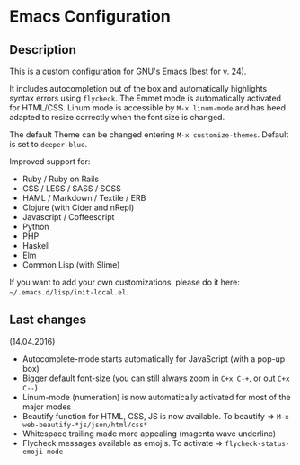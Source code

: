 # Emacs Configuration #


## Description ##

This is a custom configuration for GNU's Emacs (best for v. 24).


It includes autocompletion out of the box and automatically highlights syntax errors using `flycheck`.
The Emmet mode is automatically activated for HTML/CSS.
Linum mode is accessible by `M-x linum-mode` and has beed adapted to resize correctly when the font size is changed.


The default Theme can be changed entering `M-x customize-themes`. Default is set to `deeper-blue`.


Improved support for:
* Ruby / Ruby on Rails
* CSS / LESS / SASS / SCSS
* HAML / Markdown / Textile / ERB
* Clojure (with Cider and nRepl)
* Javascript / Coffeescript
* Python
* PHP
* Haskell
* Elm
* Common Lisp (with Slime)


If you want to add your own customizations, please do it here: `~/.emacs.d/lisp/init-local.el`.


## Last changes ##
(14.04.2016)
* Autocomplete-mode starts automatically for JavaScript (with a pop-up box)
* Bigger default font-size (you can still always zoom in `C+x C-+`, or out `C+x C--`)
* Linum-mode (numeration) is now automatically activated for most of the major modes
* Beautify function for HTML, CSS, JS is now available. To beautify => `M-x web-beautify-*js/json/html/css*`
* Whitespace trailing made more appealing (magenta wave underline)
* Flycheck messages available as emojis. To activate => `flycheck-status-emoji-mode`
